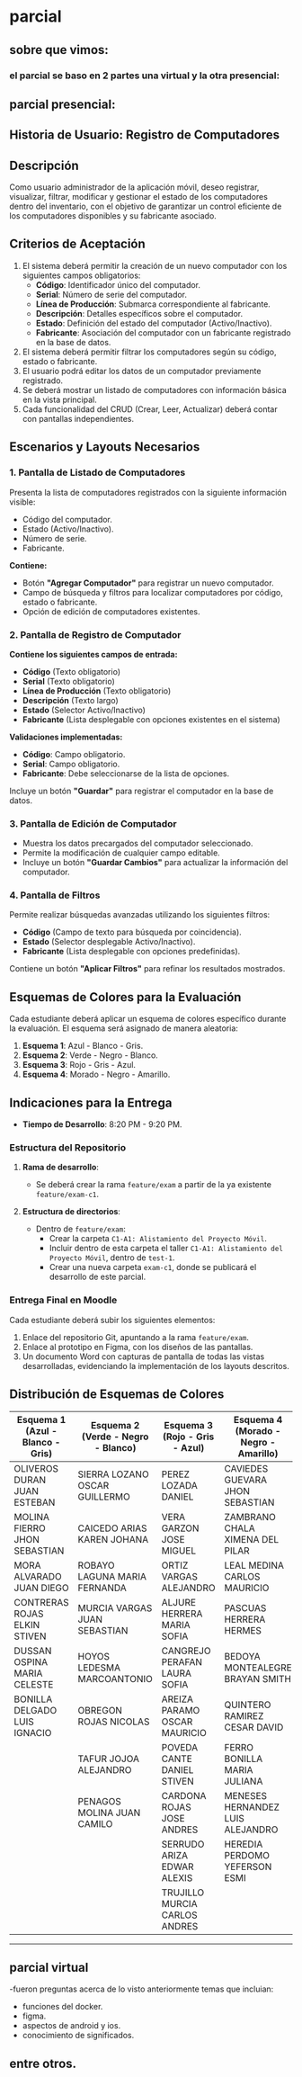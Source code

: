 # parcial

## sobre que vimos:
### el parcial se baso en 2 partes una virtual y la otra presencial:  
## parcial presencial:   

## Historia de Usuario: Registro de Computadores

## Descripción
Como usuario administrador de la aplicación móvil, deseo registrar, visualizar, filtrar, modificar y gestionar el estado de los computadores dentro del inventario, con el objetivo de garantizar un control eficiente de los computadores disponibles y su fabricante asociado.

## Criterios de Aceptación
1. El sistema deberá permitir la creación de un nuevo computador con los siguientes campos obligatorios:
   - **Código**: Identificador único del computador.
   - **Serial**: Número de serie del computador.
   - **Línea de Producción**: Submarca correspondiente al fabricante.
   - **Descripción**: Detalles específicos sobre el computador.
   - **Estado**: Definición del estado del computador (Activo/Inactivo).
   - **Fabricante**: Asociación del computador con un fabricante registrado en la base de datos.
2. El sistema deberá permitir filtrar los computadores según su código, estado o fabricante.
3. El usuario podrá editar los datos de un computador previamente registrado.
4. Se deberá mostrar un listado de computadores con información básica en la vista principal.
5. Cada funcionalidad del CRUD (Crear, Leer, Actualizar) deberá contar con pantallas independientes.

## Escenarios y Layouts Necesarios

### 1. Pantalla de Listado de Computadores
Presenta la lista de computadores registrados con la siguiente información visible:
- Código del computador.
- Estado (Activo/Inactivo).
- Número de serie.
- Fabricante.

**Contiene:**
- Botón **"Agregar Computador"** para registrar un nuevo computador.
- Campo de búsqueda y filtros para localizar computadores por código, estado o fabricante.
- Opción de edición de computadores existentes.

### 2. Pantalla de Registro de Computador
**Contiene los siguientes campos de entrada:**
- **Código** (Texto obligatorio)
- **Serial** (Texto obligatorio)
- **Línea de Producción** (Texto obligatorio)
- **Descripción** (Texto largo)
- **Estado** (Selector Activo/Inactivo)
- **Fabricante** (Lista desplegable con opciones existentes en el sistema)

**Validaciones implementadas:**
- **Código**: Campo obligatorio.
- **Serial**: Campo obligatorio.
- **Fabricante**: Debe seleccionarse de la lista de opciones.

Incluye un botón **"Guardar"** para registrar el computador en la base de datos.

### 3. Pantalla de Edición de Computador
- Muestra los datos precargados del computador seleccionado.
- Permite la modificación de cualquier campo editable.
- Incluye un botón **"Guardar Cambios"** para actualizar la información del computador.

### 4. Pantalla de Filtros
Permite realizar búsquedas avanzadas utilizando los siguientes filtros:
- **Código** (Campo de texto para búsqueda por coincidencia).
- **Estado** (Selector desplegable Activo/Inactivo).
- **Fabricante** (Lista desplegable con opciones predefinidas).

Contiene un botón **"Aplicar Filtros"** para refinar los resultados mostrados.

## Esquemas de Colores para la Evaluación
Cada estudiante deberá aplicar un esquema de colores específico durante la evaluación. El esquema será asignado de manera aleatoria:

1. **Esquema 1**: Azul - Blanco - Gris.
2. **Esquema 2**: Verde - Negro - Blanco.
3. **Esquema 3**: Rojo - Gris - Azul.
4. **Esquema 4**: Morado - Negro - Amarillo.

## Indicaciones para la Entrega
- **Tiempo de Desarrollo**: 8:20 PM - 9:20 PM.

### **Estructura del Repositorio**
1. **Rama de desarrollo**:
   - Se deberá crear la rama `feature/exam` a partir de la ya existente `feature/exam-c1`.

2. **Estructura de directorios**:
   - Dentro de `feature/exam`:
     - Crear la carpeta `C1-A1: Alistamiento del Proyecto Móvil`.
     - Incluir dentro de esta carpeta el taller `C1-A1: Alistamiento del Proyecto Móvil`, dentro de `test-1`.
     - Crear una nueva carpeta `exam-c1`, donde se publicará el desarrollo de este parcial.

### **Entrega Final en Moodle**
Cada estudiante deberá subir los siguientes elementos:
1. Enlace del repositorio Git, apuntando a la rama `feature/exam`.
2. Enlace al prototipo en Figma, con los diseños de las pantallas.
3. Un documento Word con capturas de pantalla de todas las vistas desarrolladas, evidenciando la implementación de los layouts descritos.

## **Distribución de Esquemas de Colores**
| **Esquema 1 (Azul - Blanco - Gris)** | **Esquema 2 (Verde - Negro - Blanco)** | **Esquema 3 (Rojo - Gris - Azul)** | **Esquema 4 (Morado - Negro - Amarillo)** |
|--------------------------------------|--------------------------------------|------------------------------------|--------------------------------------|
| OLIVEROS DURAN JUAN ESTEBAN         | SIERRA LOZANO OSCAR GUILLERMO       | PEREZ LOZADA DANIEL               | CAVIEDES GUEVARA JHON SEBASTIAN     |
| MOLINA FIERRO JHON SEBASTIAN        | CAICEDO ARIAS KAREN JOHANA          | VERA GARZON JOSE MIGUEL           | ZAMBRANO CHALA XIMENA DEL PILAR     |
| MORA ALVARADO JUAN DIEGO            | ROBAYO LAGUNA MARIA FERNANDA        | ORTIZ VARGAS ALEJANDRO            | LEAL MEDINA CARLOS MAURICIO        |
| CONTRERAS ROJAS ELKIN STIVEN        | MURCIA VARGAS JUAN SEBASTIAN        | ALJURE HERRERA MARIA SOFIA        | PASCUAS HERRERA HERMES              |
| DUSSAN OSPINA MARIA CELESTE         | HOYOS LEDESMA MARCOANTONIO          | CANGREJO PERAFAN LAURA SOFIA      | BEDOYA MONTEALEGRE BRAYAN SMITH     |
| BONILLA DELGADO LUIS IGNACIO        | OBREGON ROJAS NICOLAS               | AREIZA PARAMO OSCAR MAURICIO      | QUINTERO RAMIREZ CESAR DAVID        |
|                                      | TAFUR JOJOA ALEJANDRO               | POVEDA CANTE DANIEL STIVEN        | FERRO BONILLA MARIA JULIANA        |
|                                      | PENAGOS MOLINA JUAN CAMILO          | CARDONA ROJAS JOSE ANDRES         | MENESES HERNANDEZ LUIS ALEJANDRO    |
|                                      |                                      | SERRUDO ARIZA EDWAR ALEXIS        | HEREDIA PERDOMO YEFERSON ESMI       |
|                                      |                                      | TRUJILLO MURCIA CARLOS ANDRES     |                                      |

--------------------------------------------------------
## parcial virtual
-fueron preguntas acerca de lo visto anteriormente temas que incluian:

- funciones del docker.  
- figma.  
- aspectos de android y ios.  
- conocimiento de significados.
## entre otros.    


